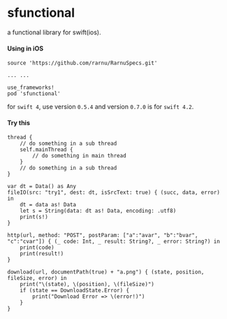 # sfunctional
a functional library for swift(ios).

#### Using in iOS

```
source 'https://github.com/rarnu/RarnuSpecs.git'

... ...

use_frameworks!
pod 'sfunctional'
```

for ```swift 4```, use version ```0.5.4``` and version ```0.7.0``` is for ```swift 4.2```.

#### Try this

```
thread {
    // do something in a sub thread
    self.mainThread {
        // do something in main thread
    }
    // do something in a sub thread
}

var dt = Data() as Any
fileIO(src: "try1", dest: dt, isSrcText: true) { (succ, data, error) in
    dt = data as! Data
    let s = String(data: dt as! Data, encoding: .utf8)
    print(s!)
}

http(url, method: "POST", postParam: ["a":"avar", "b":"bvar", "c":"cvar"]) { (_ code: Int, _ result: String?, _ error: String?) in
    print(code)
    print(result!)
}

download(url, documentPath(true) + "a.png") { (state, position, fileSize, error) in
    print("\(state), \(position), \(fileSize)")
    if (state == DownloadState.Error) {
        print("Download Error => \(error!)")
    }
}
```
